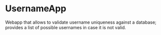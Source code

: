 # UsernameApp
Webapp that allows to validate username uniqueness against a database; provides a list of possible usernames in case it is not valid.
